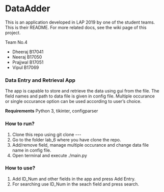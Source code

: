 # DataAdder
This is an application developed in LAP 2019 by one of the student teams. This is their README.
For more related docs, see the wiki page of this project.

Team No.4
- 	Dheeraj		B17041
-	Neeraj  	B17050
-	Prajjwal	B17051
-	Vipul 		B17069


### Data Entry and Retrieval App

The app is capable to store and retrieve the data using gui from the file. The field names and path to data file is given in config file. Multiple occurance or single occurance option can be used according to user’s choice.

**Requirements**
Python 3,
tikinter,
configparser

### How to run?

1) Clone this repo using git clone --- 
2) Go to the folder lab_6 where you have clone the repo.
3) Add/remove field, manage multiple occurance and change data file name in config file.
4) Open terminal and execute ./main.py 


### How to use?

1) Add ID_Num and other fields in the app and press Add Entry.
2) For searching use ID_Num in the seach field and press search.

